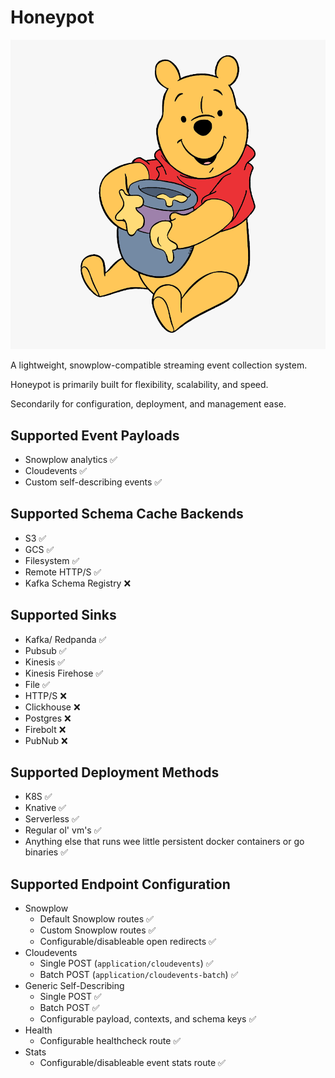 
# Honeypot

![Honeypot](site/img/honeypot.png)

A lightweight, snowplow-compatible streaming event collection system.

Honeypot is primarily built for flexibility, scalability, and speed.

Secondarily for configuration, deployment, and management ease.


## Supported Event Payloads

- Snowplow analytics ✅
- Cloudevents ✅
- Custom self-describing events ✅


## Supported Schema Cache Backends

- S3 ✅
- GCS ✅
- Filesystem ✅
- Remote HTTP/S ✅
- Kafka Schema Registry ❌


## Supported Sinks

- Kafka/ Redpanda ✅
- Pubsub ✅
- Kinesis ✅
- Kinesis Firehose ✅
- File ✅
- HTTP/S ❌
- Clickhouse ❌
- Postgres ❌
- Firebolt ❌
- PubNub ❌


## Supported Deployment Methods

- K8S ✅
- Knative ✅
- Serverless ✅
- Regular ol' vm's ✅
- Anything else that runs wee little persistent docker containers or go binaries ✅


## Supported Endpoint Configuration

- Snowplow
    - Default Snowplow routes ✅
    - Custom Snowplow routes ✅
    - Configurable/disableable open redirects ✅
- Cloudevents
    - Single POST (`application/cloudevents`) ✅
    - Batch POST (`application/cloudevents-batch`) ✅
- Generic Self-Describing
    - Single POST ✅
    - Batch POST ✅
    - Configurable payload, contexts, and schema keys ✅
- Health
    - Configurable healthcheck route ✅
- Stats
    - Configurable/disableable event stats route ✅
